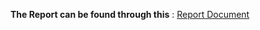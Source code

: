 **The Report can be found through this** : [Report Document](https://docs.google.com/document/d/14SNJWD4gcDEMdkTeA3vyESAG5PUZxnRRcqieK1NAtPU/edit?usp=sharing)
